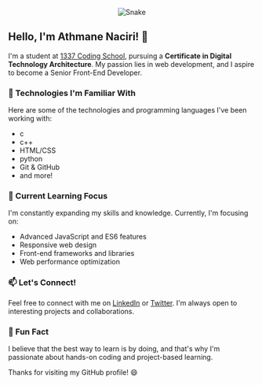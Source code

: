 <p align="center">
  <img src="https://raw.githubusercontent.com/trinib/trinib/snake/github-contribution-grid-snake-dark.svg" alt="Snake">
</p>

## Hello, I'm Athmane Naciri! 👋

I'm a student at [1337 Coding School](https://1337.ma/), pursuing a **Certificate in Digital Technology Architecture**. My passion lies in web development, and I aspire to become a Senior Front-End Developer.

### 🔨 Technologies I'm Familiar With

Here are some of the technologies and programming languages I've been working with:

- c
- c++
- HTML/CSS
- python
- Git & GitHub
- and more!

### 🌱 Current Learning Focus

I'm constantly expanding my skills and knowledge. Currently, I'm focusing on:

- Advanced JavaScript and ES6 features
- Responsive web design
- Front-end frameworks and libraries
- Web performance optimization

### 📫 Let's Connect!

Feel free to connect with me on [LinkedIn](https://www.linkedin.com/in/athmanenaciri/) or [Twitter](https://twitter.com/AthmaneNaciri). I'm always open to interesting projects and collaborations.

### 🚀 Fun Fact

I believe that the best way to learn is by doing, and that's why I'm passionate about hands-on coding and project-based learning.

Thanks for visiting my GitHub profile! 😄

